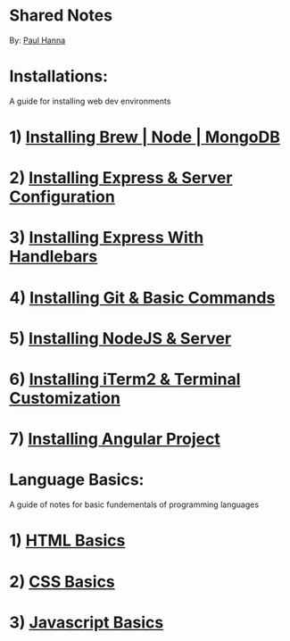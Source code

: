 # Shared Notes
By: [Paul Hanna](https://paulhanna1933.github.io/)


# Installations: 
A guide for installing web dev environments 
# 1)  [Installing Brew | Node | MongoDB](https://github.com/paulhanna1933/Shared-Notes/blob/master/Installing%20Brew%20%7C%20Node%20%7C%20MongoDB.md)
# 2)  [Installing Express & Server Configuration](https://github.com/paulhanna1933/Shared-Notes/blob/master/Installing%20Express%20%26%20Server%20Configuration.md)
# 3)  [Installing Express With Handlebars](https://github.com/paulhanna1933/Shared-Notes/blob/master/Installing%20Express%20With%20Handlebars.md)
# 4)  [Installing Git & Basic Commands](https://github.com/paulhanna1933/Shared-Notes/blob/master/Installing%20Git%20%26%20Basic%20Commands.md)
# 5)  [Installing NodeJS & Server](https://github.com/paulhanna1933/Shared-Notes/blob/master/Installing%20NodeJS%20%26%20Server.md)
# 6)  [Installing iTerm2 & Terminal Customization](https://github.com/paulhanna1933/Shared-Notes/blob/master/Installing%20iTerm2%20%26%20Terminal%20Customization.md)
# 7)  [Installing Angular Project](https://github.com/paulhanna1933/Shared-Notes/blob/master/Installing%20Angular%20Project.md)




# Language Basics: 
A guide of notes for basic fundementals of programming languages
# 1)  [HTML Basics](https://github.com/paulhanna1933/Shared-Notes/blob/master/HTML%20Basics.md)
# 2)  [CSS Basics](https://github.com/paulhanna1933/Shared-Notes/blob/master/CSS%20Basics.md)
# 3)  [Javascript Basics](https://github.com/paulhanna1933/Shared-Notes/blob/master/Javascript%20Basics.md)




